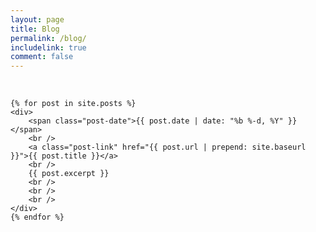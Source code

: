 ```yaml
---
layout: page
title: Blog
permalink: /blog/
includelink: true
comment: false
---
```

<div class="posts">
    <br />

    {% for post in site.posts %}
    <div>
        <span class="post-date">{{ post.date | date: "%b %-d, %Y" }}</span>
        <br />
        <a class="post-link" href="{{ post.url | prepend: site.baseurl }}">{{ post.title }}</a>
        <br />
        {{ post.excerpt }}
        <br />
        <br />
        <br />
    </div>
    {% endfor %}
</div>

